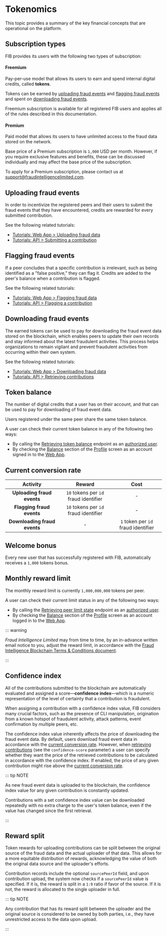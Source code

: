 # Tokenomics

This topic provides a summary of the key financial concepts that are operational on the platform.

## Subscription types

FIB provides its users with the following two types of subscription:

#### Freemium

Pay-per-use model that allows its users to earn and spend internal digital credits, called **tokens**.

Tokens can be earned by [uploading fraud events](#uploading-fraud-events) and [flagging fraud events](#flagging-fraud-events) and spent on [downloading fraud events](#downloading-fraud-events).

Freemium subscription is available for all registered FIB users and applies all of the rules described in this documentation.

#### Premium

Paid model that allows its users to have unlimited access to the fraud data stored on the network.

Base price of a Premium subscription is `1,000` USD per month. However, if you require exclusive features and benefits, these can be discussed individually and may affect the base price of the subscription.

To apply for a Premium subscription, please contact us at [support@fraudintelligencelimited.com](mailto:support@fraudintelligencelimited.com).

## Uploading fraud events

In order to incentivize the registered peers and their users to submit the fraud events that they have encountered, credits are rewarded for every submitted contribution.

See the following related tutorials:

- [Tutorials: Web App > Uploading fraud data](../tutorials-web/uploading-fraud-data.md)
- [Tutorials: API > Submitting a contribution](../tutorials-api/submitting-a-contribution.md)

## Flagging fraud events

If a peer concludes that a specific contribution is irrelevant, such as being identified as a "false positive," they can flag it. Credits are added to the peer's balance when a contribution is flagged.

See the following related tutorials:

- [Tutorials: Web App > Flagging fraud data](../tutorials-web/flagging-fraud-data.md)
- [Tutorials: API > Flagging a contribution](../tutorials-api/flagging-a-contribution.md)

## Downloading fraud events

The earned tokens can be used to pay for downloading the fraud event data stored on the blockchain, which enables peers to update their own records and stay informed about the latest fraudulent activities. This process helps organizations to remain vigilant and prevent fraudulent activities from occurring within their own system.

See the following related tutorials:

- [Tutorials: Web App > Downloading fraud data](../tutorials-web/downloading-fraud-data.md)
- [Tutorials: API > Retrieving contributions](../tutorials-api/retrieving-contributions.md)

## Token balance

The number of digital credits that a user has on their account, and that can be used to pay for downloading of fraud event data.

Users registered under the same peer share the same token balance.

A user can check their current token balance in any of the following two ways:

- By calling the [Retrieving token balance](../api-specification/wallet-controller/retrieving-token-balance.md) endpoint as an [authorized user](../api-specification/auth-controller/authorizing-a-user-in-the-system.md).
- By checking the [Balance](web-interface.md#balance) section of the [Profile](web-interface.md#profile) screen as an account signed in to the [Web App](https://app.fraudintelligencelimited.com).

## Current conversion rate

|         **Activity**         |              **Reward**               |              **Cost**               |
|:----------------------------:|:-------------------------------------:|:-----------------------------------:|
|  **Uploading fraud events**  | `10` tokens per `id` fraud identifier |                  -                  |
|  **Flagging fraud events**   | `10` tokens per `id` fraud identifier |                  -                  |
| **Downloading fraud events** |                   -                   | `1` token per `id` fraud identifier |

## Welcome bonus

Every new user that has successfully registered with FIB, automatically receives a `1,000` tokens bonus.

## Monthly reward limit

The monthly reward limit is currently `1,000,000,000` tokens per peer.

A user can check their current limit status in any of the following two ways:

- By calling the [Retrieving peer limit state](../api-specification/peer-controller/retrieving-peer-limit-state.md) endpoint as an [authorized user](../api-specification/auth-controller/authorizing-a-user-in-the-system.md).
- By checking the [Balance](web-interface.md#balance) section of the [Profile](web-interface.md#profile) screen as an account logged in to the [Web App](https://app.fraudintelligencelimited.com).

::: warning

_Fraud Intelligence Limited_ may from time to time, by an in-advance written email notice to you, adjust the reward limit, in accordance with the [Fraud Intelligence Blockchain Terms & Conditions document](https://github.com/fraud-intelligence-limited/fil-legal/blob/main/Fraud%20Intelligence%20Blockchain%20Terms%20of%20Use%20v4.0.pdf).

:::

## Confidence index

All of the contributions submitted to the blockchain are automatically evaluated and assigned a score—**confidence index**—which is a numeric representation of the level of certainty that a contribution is fraudulent.

When assigning a contribution with a confidence index value, FIB considers many crucial factors, such as the presence of CLI manipulation, origination from a known hotspot of fraudulent activity, attack patterns, event confirmation by multiple peers, etc.

[//]: <> (If necessary, a detailed description of how the confidence index is calculated may be added here or to the "Contributions" topic)

The confidence index value inherently affects the price of downloading the fraud event data. By default, users download fraud event data in accordance with the [current conversion rate](#current-conversion-rate). However, when [retrieving contributions](../api-specification/contribution-controller/retrieving-contributions.md) (see the `confidence-score` parameter) a user can specify whether they want the price of the retrieved contributions to be calculated in accordance with the confidence index. If enabled, the price of any given contribution might rise above the [current conversion rate](#current-conversion-rate).

::: tip NOTE

As new fraud event data is uploaded to the blockchain, the confidence index value for any given contribution is constantly updated.

Contributions with a set confidence index value can be downloaded repeatedly with no extra charge to the user's token balance, even if the value has changed since the first retrieval.

:::

## Reward split

Token rewards for uploading contributions can be split between the original source of the fraud data and the actual uploader of that data. This allows for a more equitable distribution of rewards, acknowledging the value of both the original data source and the uploader's efforts.

Contribution records include the optional `sourcePeerId` field, and upon contribution upload, the system now checks if a `sourcePeerId` value is specified. If it is, the reward is split in a `1:9` ratio if favor of the source. If it is not, the reward is allocated to the single uploader in full.

::: tip NOTE

Any contribution that has its reward split between the uploader and the original source is considered to be owned by both parties, i.e., they have unrestricted access to the data upon upload.

:::
